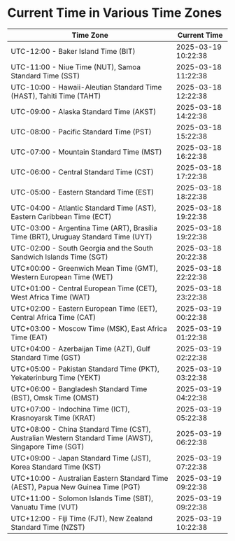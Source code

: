 # Current Time in Various Time Zones

| Time Zone | Current Time |
|-----------|--------------|
| UTC-12:00 - Baker Island Time (BIT) | 2025-03-19 10:22:38 |
| UTC-11:00 - Niue Time (NUT), Samoa Standard Time (SST) | 2025-03-18 11:22:38 |
| UTC-10:00 - Hawaii-Aleutian Standard Time (HAST), Tahiti Time (TAHT) | 2025-03-18 12:22:38 |
| UTC-09:00 - Alaska Standard Time (AKST) | 2025-03-18 14:22:38 |
| UTC-08:00 - Pacific Standard Time (PST) | 2025-03-18 15:22:38 |
| UTC-07:00 - Mountain Standard Time (MST) | 2025-03-18 16:22:38 |
| UTC-06:00 - Central Standard Time (CST) | 2025-03-18 17:22:38 |
| UTC-05:00 - Eastern Standard Time (EST) | 2025-03-18 18:22:38 |
| UTC-04:00 - Atlantic Standard Time (AST), Eastern Caribbean Time (ECT) | 2025-03-18 19:22:38 |
| UTC-03:00 - Argentina Time (ART), Brasília Time (BRT), Uruguay Standard Time (UYT) | 2025-03-18 19:22:38 |
| UTC-02:00 - South Georgia and the South Sandwich Islands Time (SGT) | 2025-03-18 20:22:38 |
| UTC±00:00 - Greenwich Mean Time (GMT), Western European Time (WET) | 2025-03-18 22:22:38 |
| UTC+01:00 - Central European Time (CET), West Africa Time (WAT) | 2025-03-18 23:22:38 |
| UTC+02:00 - Eastern European Time (EET), Central Africa Time (CAT) | 2025-03-19 00:22:38 |
| UTC+03:00 - Moscow Time (MSK), East Africa Time (EAT) | 2025-03-19 01:22:38 |
| UTC+04:00 - Azerbaijan Time (AZT), Gulf Standard Time (GST) | 2025-03-19 02:22:38 |
| UTC+05:00 - Pakistan Standard Time (PKT), Yekaterinburg Time (YEKT) | 2025-03-19 03:22:38 |
| UTC+06:00 - Bangladesh Standard Time (BST), Omsk Time (OMST) | 2025-03-19 04:22:38 |
| UTC+07:00 - Indochina Time (ICT), Krasnoyarsk Time (KRAT) | 2025-03-19 05:22:38 |
| UTC+08:00 - China Standard Time (CST), Australian Western Standard Time (AWST), Singapore Time (SGT) | 2025-03-19 06:22:38 |
| UTC+09:00 - Japan Standard Time (JST), Korea Standard Time (KST) | 2025-03-19 07:22:38 |
| UTC+10:00 - Australian Eastern Standard Time (AEST), Papua New Guinea Time (PGT) | 2025-03-19 09:22:38 |
| UTC+11:00 - Solomon Islands Time (SBT), Vanuatu Time (VUT) | 2025-03-19 09:22:38 |
| UTC+12:00 - Fiji Time (FJT), New Zealand Standard Time (NZST) | 2025-03-19 10:22:38 |
